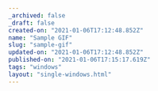 ```yaml
---
_archived: false
_draft: false
created-on: "2021-01-06T17:12:48.852Z"
name: "Sample GIF"
slug: "sample-gif"
updated-on: "2021-01-06T17:12:48.852Z"
published-on: "2021-01-06T17:15:17.619Z"
tags: "windows"
layout: "single-windows.html"
---
```




